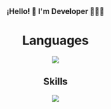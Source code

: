 <p align="center"><big><strong>¡Hello! 👋 I'm Developer 👨🏻‍💻</big></strong></p>
<h1 align="center" > Languages </h1>
<p align="center">
    <a href="https://skillicons.dev">
    <img src="https://skillicons.dev/icons?i=html,css,js,ts,nodejs" align="center" />
  </a>
</p>
<h2 align="center"> Skills </h2>
<p align="center">
  <a href="https://skillicons.dev">
    <img src="https://skillicons.dev/icons?i=git,github" />
  </a>
</p>


